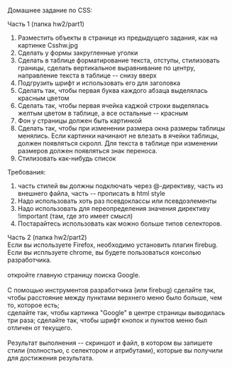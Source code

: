 Домашнее задание по CSS:


Часть 1 (папка hw2/part1)
<ol>
<li> Разместить объекты в странице из предыдущего задания, как на картинке Csshw.jpg</li>
<li> Сделать у формы закругленные уголки </li>
<li> Сделать в таблице форматирование текста, отступы, стилизовать границы, сделать вертикальное выравнивание по центру, направление текста в таблице -- снизу вверх </li>
<li> Подгрузить шрифт и использовать его для заголовка </li>
<li> Сделать так, чтобы первая буква каждого абзаца выделялась красным цветом </li>
<li> Сделать так, чтобы первая ячейка каджой строки выделялась желтым цветом в таблице, а все остальные -- красным </li>
<li> Фон у страницы должен быть картинкой </li>
<li> Сделать так, чтобы при изменении размера окна размеры таблицы менялись. Если картинки начинают не влезать в ячейки таблицы, должен появляться скролл. Для текста в таблице при изменении размеров должен появляться знак переноса. </li>
<li> Стилизовать как-нибудь список </li>
</ol>

Требования:
<ol>
<li> часть стилей вы должны подключать через @-директиву, часть из внешнего файла, часть -- прописать в html style </li>
<li> Надо использовать хоть раз псевдоклассы или псевдоэлементы </li>
<li> Надо использовать для переопределения значения директиву !important (там, где это имеет смысл) </li>
<li> Постарайтесь использовать как можно больше типов селекторов. </li>
</ol>

Часть 2 (папка hw2/part2) <br>
Если вы используете Firefox, необходимо установить плагин firebug.<br>
Если вы испльзуете chrome, вы будете пользоваться консолью разработчика.<br>
<br>
откройте главную страницу поиска Google.<br>
<br>
С помощью инструментов разработчика (или firebug) сделайте так, чтобы расстояние между пунктами верхнего меню было больше, чем то, которое есть;<br>
сделайте так, чтобы картинка "Google" в центре страницы выводилась три раза; сделайте так, чтобы шрифт кнопок и пунктов меню был отличен от текущего.<br>
<br>
Результат выполнения -- скриншот и файл, в котором вы запишете стили (полностью, с селектором и атрибутами), которые вы получили для достижения результата.